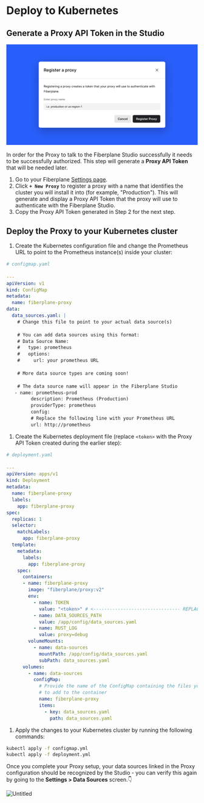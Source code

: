 # Deploy to Kubernetes

## Generate a Proxy API Token in the Studio

![og-image_Best practices for observability (17).png](og-image_Best_practices_for_observability_(17).png)

In order for the Proxy to talk to the Fiberplane Studio successfully it needs to be successfully authorized. This step will generate a **Proxy API Token** that will be needed later.

1. Go to your Fiberplane [Settings page](https://fiberplane.com/settings).
2. Click **`+ New Proxy`** to register a proxy with a name that identifies the cluster you will install it into (for example, "Production"). This will generate and display a Proxy API Token that the proxy will use to authenticate with the Fiberplane Studio.
3. Copy the Proxy API Token generated in Step 2 for the next step.

## Deploy the Proxy to your Kubernetes cluster

1. Create the Kubernetes configuration file and change the Prometheus URL to point to the Prometheus instance(s) inside your cluster:

```yaml
# configmap.yaml

---
apiVersion: v1
kind: ConfigMap
metadata:
  name: fiberplane-proxy
data:
  data_sources.yaml: |
    # Change this file to point to your actual data source(s)

    # You can add data sources using this format:
    # Data Source Name:
    #   type: prometheus
    #   options:
    #     url: your prometheus URL

    # More data source types are coming soon!

    # The data source name will appear in the Fiberplane Studio
   - name: prometheus-prod
		 description: Prometheus (Production)
		 providerType: prometheus
		 config:
	     # Replace the following line with your Prometheus URL
	     url: http://prometheus
```

1. Create the Kubernetes deployment file (replace `<token>` with the Proxy API Token created during the earlier step):

```yaml
# deployment.yaml

---
apiVersion: apps/v1
kind: Deployment
metadata:
  name: fiberplane-proxy
  labels:
    app: fiberplane-proxy
spec:
  replicas: 1
  selector:
    matchLabels:
      app: fiberplane-proxy
  template:
    metadata:
      labels:
        app: fiberplane-proxy
    spec:
      containers:
      - name: fiberplane-proxy
        image: "fiberplane/proxy:v2"
        env:
          - name: TOKEN
            value: "<token>" # <-------------------------------- REPLACE ME
          - name: DATA_SOURCES_PATH
            value: /app/config/data_sources.yaml
          - name: RUST_LOG
            value: proxy=debug
        volumeMounts:
          - name: data-sources
            mountPath: /app/config/data_sources.yaml
            subPath: data_sources.yaml
      volumes:
        - name: data-sources
          configMap:
            # Provide the name of the ConfigMap containing the files you want
            # to add to the container
            name: fiberplane-proxy
            items:
              - key: data_sources.yaml
                path: data_sources.yaml
```

1. Apply the changes to your Kubernetes cluster by running the following commands:

```bash
kubectl apply -f configmap.yml
kubectl apply -f deployment.yml
```

Once you complete your Proxy setup, your data sources linked in the Proxy configuration should be recognized by the Studio - you can verify this again by going to the **Settings > Data Sources** screen.👇

![Untitled](Deploy%20to%20Kubernetes%2026d88884937c4c389afc99b191694da1/Untitled.png)